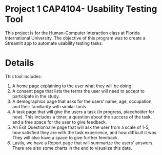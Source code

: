 # Project 1 CAP4104- Usability Testing Tool

This project is for the Human-Computer Interaction class at Florida International University.  The objective of this program was to create a Streamlit app to automate usability testing tasks.  

# Details

This tool includes:
  1. A home page explaining to the user what they will be doing.
  2. A consent page that lists the terms the user will need to accept to participate in the study.
  3. A demographics page that asks for the users' name, age, occupation, and their familiarity with similar tools.
  4. A task page that will give the users a task (in progress, placeholder for now). This includes a timer, a question about the success of the task, and a free space for the user to give feedback.
  5. An Exit Questionnaire page that will ask the user from a scale of 1-5, how satisfied they are with the task experience, and how difficult it was. They will also have a space to give further feedback.
  6. Lastly, we have a Report page that will summarize the users' answers. There are also some charts in the end to visualize this data.





